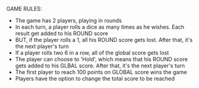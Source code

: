 GAME RULES:

- The game has 2 players, playing in rounds
- In each turn, a player rolls a dice as many times as he wishes. Each result get added to his ROUND score
- BUT, if the player rolls a 1, all his ROUND score gets lost. After that, it's the next player's turn
- If a player rolls two 6 in a row, all of the global score gets lost
- The player can choose to 'Hold', which means that his ROUND score gets added to his GLBAL score. After that, it's the next player's turn
- The first player to reach 100 points on GLOBAL score wins the game
- Players have the option to change the total score to be reached
